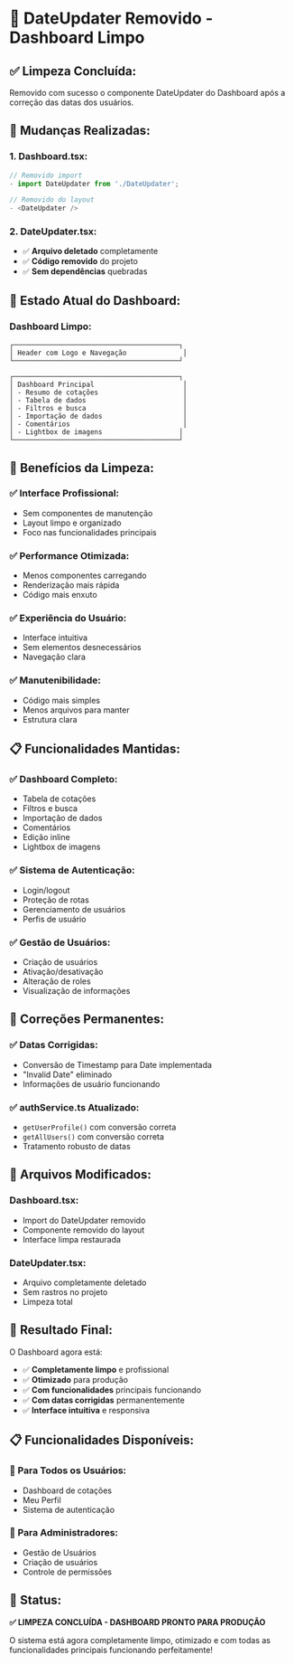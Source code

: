 # 🧹 DateUpdater Removido - Dashboard Limpo

## ✅ **Limpeza Concluída:**

Removido com sucesso o componente DateUpdater do Dashboard após a correção das datas dos usuários.

## 🔧 **Mudanças Realizadas:**

### **1. Dashboard.tsx:**
```typescript
// Removido import
- import DateUpdater from './DateUpdater';

// Removido do layout
- <DateUpdater />
```

### **2. DateUpdater.tsx:**
- ✅ **Arquivo deletado** completamente
- ✅ **Código removido** do projeto
- ✅ **Sem dependências** quebradas

## 🎯 **Estado Atual do Dashboard:**

### **Dashboard Limpo:**
```
┌─────────────────────────────────────────┐
│ Header com Logo e Navegação              │
└─────────────────────────────────────────┘

┌─────────────────────────────────────────┐
│ Dashboard Principal                      │
│ - Resumo de cotações                     │
│ - Tabela de dados                        │
│ - Filtros e busca                        │
│ - Importação de dados                    │
│ - Comentários                            │
│ - Lightbox de imagens                   │
└─────────────────────────────────────────┘
```

## 🚀 **Benefícios da Limpeza:**

### **✅ Interface Profissional:**
- Sem componentes de manutenção
- Layout limpo e organizado
- Foco nas funcionalidades principais

### **✅ Performance Otimizada:**
- Menos componentes carregando
- Renderização mais rápida
- Código mais enxuto

### **✅ Experiência do Usuário:**
- Interface intuitiva
- Sem elementos desnecessários
- Navegação clara

### **✅ Manutenibilidade:**
- Código mais simples
- Menos arquivos para manter
- Estrutura clara

## 📋 **Funcionalidades Mantidas:**

### **✅ Dashboard Completo:**
- Tabela de cotações
- Filtros e busca
- Importação de dados
- Comentários
- Edição inline
- Lightbox de imagens

### **✅ Sistema de Autenticação:**
- Login/logout
- Proteção de rotas
- Gerenciamento de usuários
- Perfis de usuário

### **✅ Gestão de Usuários:**
- Criação de usuários
- Ativação/desativação
- Alteração de roles
- Visualização de informações

## 🎯 **Correções Permanentes:**

### **✅ Datas Corrigidas:**
- Conversão de Timestamp para Date implementada
- "Invalid Date" eliminado
- Informações de usuário funcionando

### **✅ authService.ts Atualizado:**
- `getUserProfile()` com conversão correta
- `getAllUsers()` com conversão correta
- Tratamento robusto de datas

## 📁 **Arquivos Modificados:**

### **Dashboard.tsx:**
- Import do DateUpdater removido
- Componente removido do layout
- Interface limpa restaurada

### **DateUpdater.tsx:**
- Arquivo completamente deletado
- Sem rastros no projeto
- Limpeza total

## 🎉 **Resultado Final:**

O Dashboard agora está:
- ✅ **Completamente limpo** e profissional
- ✅ **Otimizado** para produção
- ✅ **Com funcionalidades** principais funcionando
- ✅ **Com datas corrigidas** permanentemente
- ✅ **Interface intuitiva** e responsiva

## 📋 **Funcionalidades Disponíveis:**

### **🎯 Para Todos os Usuários:**
- Dashboard de cotações
- Meu Perfil
- Sistema de autenticação

### **🔧 Para Administradores:**
- Gestão de Usuários
- Criação de usuários
- Controle de permissões

## 🎯 **Status:**

**✅ LIMPEZA CONCLUÍDA - DASHBOARD PRONTO PARA PRODUÇÃO**

O sistema está agora completamente limpo, otimizado e com todas as funcionalidades principais funcionando perfeitamente!
